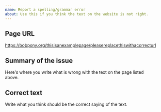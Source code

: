 ```yaml
---
name: Report a spelling/grammar error
about: Use this if you think the text on the website is not right.
---
```


## Page URL
https://bobpony.org/thisisanexamplepage/pleasereplacethiswithacorrecturl

## Summary of the issue
Here's where you write what is wrong with the text on the page listed above.

## Correct text
Write what you think should be the correct saying of the text.